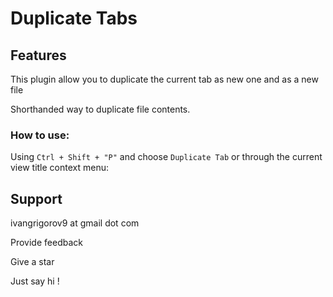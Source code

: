 # Duplicate Tabs

## Features

This plugin allow you to duplicate the current tab as new one and as a new file

Shorthanded way to duplicate file contents.

### How to use:

Using ```Ctrl + Shift + "P"``` and choose ```Duplicate Tab``` or through the current view title context menu:



## Support

ivangrigorov9 at gmail dot com

Provide feedback

Give a star

Just say hi !